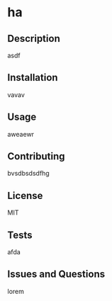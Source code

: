 # ha

## Description
asdf

## Installation
vavav

## Usage
aweaewr

## Contributing
bvsdbsdsdfhg

## License
MIT

## Tests
afda

## Issues and Questions
lorem